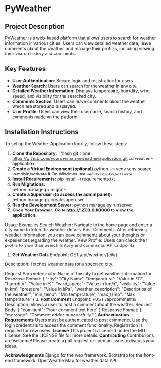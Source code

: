 # PyWeather

## Project Description

PyWeather is a web-based platform that allows users to search for weather information in various cities. Users can view detailed weather data, leave comments about the weather, and manage their profiles, including viewing their search history and comments.

## Key Features

- **User Authentication**: Secure login and registration for users.
- **Weather Search**: Users can search for the weather in any city.
- **Detailed Weather Information**: Displays temperature, humidity, wind speed, and visibility for the searched city.
- **Comments Section**: Users can leave comments about the weather, which are stored and displayed.
- **User Profile**: Users can view their username, search history, and comments made on the platform.

## Installation Instructions

To set up the Weather Application locally, follow these steps:

1. **Clone the Repository**:
   ``'bash
   git clone https://github.com/yourusername/weather-application.git
   cd weather-application
2. **Create a Virtual Environment (optional)**
   python -m venv venv
   source venv/bin/activate  # On Windows use `venv\Scripts\activate`
3. **Install Requirements:**
   pip install -r requirements.txt
4. **Run Migrations:**  
   python manage.py migrate
5. **Create a Superuser (to access the admin panel):**  
   python manage.py createsuperuser
6. **Run the Development Server:** 
   python manage.py runserver
7. **Open Your Browser: Go to http://127.0.0.1:8000 to view the application.**

Usage Examples
Search Weather: Navigate to the home page and enter a city name to fetch the weather details.
Post Comments: After retrieving weather information, you can leave comments about your thoughts or experiences regarding the weather.
View Profile: Users can check their profile to view their search history and comments.
API Endpoints
1. **Get Weather Data**
Endpoint: GET /api/weather/{city}.

Description: Fetches weather data for a specified city.

Request Parameters:
city: Name of the city to get weather information for.
Response Format:
{
  "city": "City Name",
  "temperature": "Value in °C",
  "humidity": "Value in %",
  "wind_speed": "Value in km/h",
  "visibility": "Value in km",
  "pressure": "Value in hPa",
  "weather_description": "Description of the weather",
  "min_temp": "Min temperature",
  "max_temp": "Max temperature"
}
3. **Post Comment**
Endpoint: POST /api/comments/
Description: Allows a user to post a comment about the weather.
Request Body:
{
  "comment": "Your comment text here"
}
Response Format:
{
  "message": "Comment added successfully."
}
**Authentication Requirements**
Users must be authenticated to post comments.
Use the login credentials to access the comment functionality.
Registration is required for new users.
**License**
This project is licensed under the MIT License. See the LICENSE file for more details.
**Contributing**
Contributions are welcome! Please create a pull request or open an issue to discuss your ideas.

**Acknowledgments**
Django for the web framework.
Bootstrap for the front-end framework.
OpenWeatherMap for weather data API.

   
